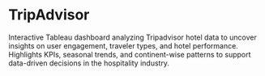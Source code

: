 # TripAdvisor
Interactive Tableau dashboard analyzing Tripadvisor hotel data to uncover insights on user engagement, traveler types, and hotel performance. Highlights KPIs, seasonal trends, and continent-wise patterns to support data-driven decisions in the hospitality industry.
